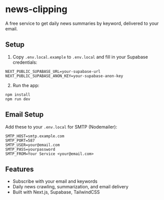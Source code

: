 # news-clipping

A free service to get daily news summaries by keyword, delivered to your email.

## Setup

1. Copy `.env.local.example` to `.env.local` and fill in your Supabase credentials:

```
NEXT_PUBLIC_SUPABASE_URL=your-supabase-url
NEXT_PUBLIC_SUPABASE_ANON_KEY=your-supabase-anon-key
```

2. Run the app:

```
npm install
npm run dev
```

## Email Setup

Add these to your `.env.local` for SMTP (Nodemailer):
```
SMTP_HOST=smtp.example.com
SMTP_PORT=587
SMTP_USER=your@email.com
SMTP_PASS=yourpassword
SMTP_FROM=Your Service <your@email.com>
```

## Features
- Subscribe with your email and keywords
- Daily news crawling, summarization, and email delivery
- Built with Next.js, Supabase, TailwindCSS 